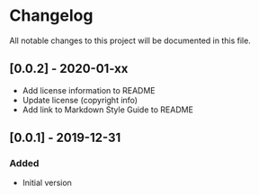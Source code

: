 # Changelog

All notable changes to this project will be documented in this file.

## [0.0.2] - 2020-01-xx

- Add license information to README
- Update license (copyright info)
- Add link to Markdown Style Guide to README

## [0.0.1] - 2019-12-31

### Added

- Initial version
